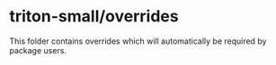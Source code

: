 # triton-small/overrides

This folder contains overrides which will automatically be required by package users.

